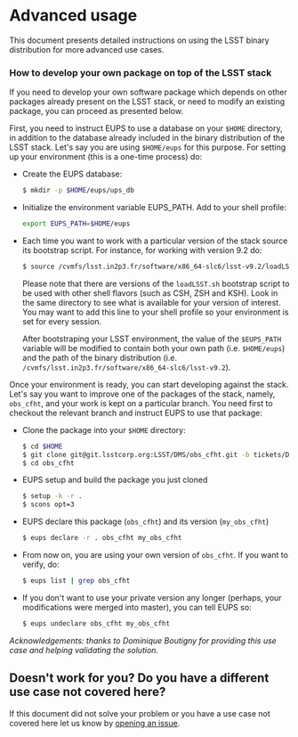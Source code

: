 # Advanced usage
This document presents detailed instructions on using the LSST binary distribution for more advanced use cases.

### How to develop your own package on top of the LSST stack
If you need to develop your own software package which depends on other packages already present on the LSST stack, or need to modify an existing package, you can proceed as presented below.

First, you need to instruct EUPS to use a database on your `$HOME` directory, in addition to the database already included in the binary distribution of the LSST stack. Let's say you are using `$HOME/eups` for this purpose. For setting up your environment (this is a one-time process) do:

* Create the EUPS database:

	```bash
	$ mkdir -p $HOME/eups/ups_db
	```
	
* Initialize the environment variable EUPS_PATH. Add to your shell profile:

	```bash
	export EUPS_PATH=$HOME/eups
	```
	
* Each time you want to work with a particular version of the stack source its bootstrap script. For instance, for working with version 9.2 do:

	```bash
	$ source /cvmfs/lsst.in2p3.fr/software/x86_64-slc6/lsst-v9.2/loadLSST.sh # for BASH users
	```
	
  Please note that there are versions of the `loadLSST.sh` bootstrap script to be used with other shell flavors (such as CSH, ZSH and KSH). Look in the same directory to see what is available for your version of interest. You may want to add this line to your shell profile so your environment is set for every session.
  
  After bootstraping your LSST environment, the value of the `$EUPS_PATH` variable will be modified to contain both your own path (i.e.  `$HOME/eups`) and the path of the binary distribution (i.e. `/cvmfs/lsst.in2p3.fr/software/x86_64-slc6/lsst-v9.2`).
  
Once your environment is ready, you can start developing against the stack. Let's say you want to improve one of the packages of the stack, namely, `obs_cfht`, and your work is kept on a particular branch. You need first to checkout the relevant branch and instruct EUPS to use that package:

* Clone the package into your `$HOME` directory:

	```bash
	$ cd $HOME
	$ git clone git@git.lsstcorp.org:LSST/DMS/obs_cfht.git -b tickets/DM-1380
	$ cd obs_cfht
	```
	
*  EUPS setup and build the package you just cloned

	```bash
	$ setup -k -r .
	$ scons opt=3
	```
	
*  EUPS declare this package (`obs_cfht`) and its version (`my_obs_cfht`)

	```bash
	$ eups declare -r . obs_cfht my_obs_cfht
	```
	
*	From now on, you are using your own version of `obs_cfht`. If you want to verify, do:

	```bash
	$ eups list | grep obs_cfht
	```
	
*	If you don't want to use your private version any longer (perhaps, your modifications were merged into master), you can tell EUPS so:

	```bash
	$ eups undeclare obs_cfht my_obs_cfht
	```
	
*Acknowledgements: thanks to Dominique Boutigny for providing this use case and helping validating the solution.*


## Doesn't work for you? Do you have a different use case not covered here?

If this document did not solve your problem or you have a use case not covered here let us know by [opening an issue](https://github.com/airnandez/lsst-cvmfs/issues).
